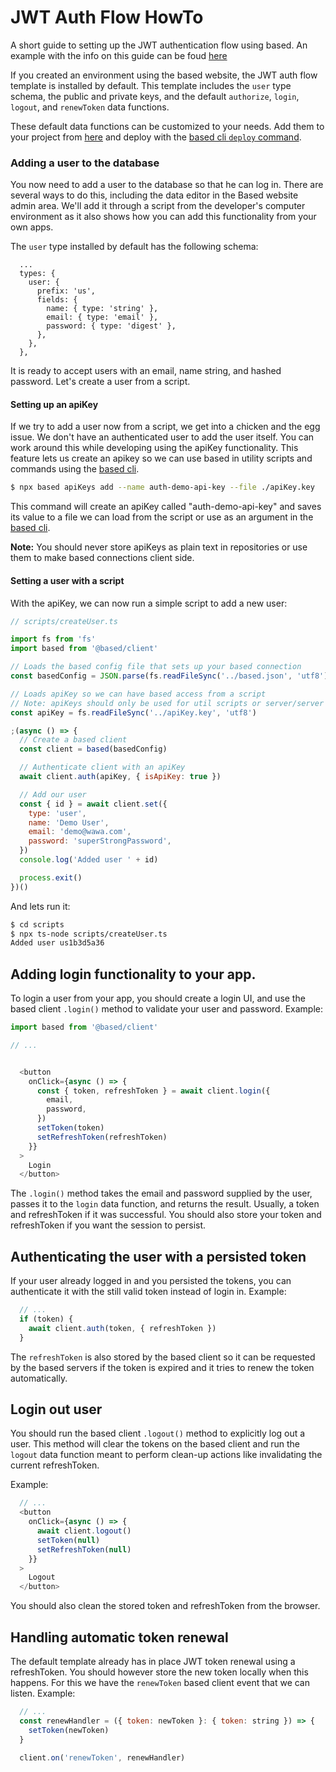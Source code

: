 # JWT Auth Flow HowTo

A short guide to setting up the JWT authentication flow using based.
An example with the info on this guide can be foud [here](https://github.com/atelier-saulx/auth-demo)

If you created an environment using the based website, the JWT auth flow template is installed by default. This template includes the `user` type schema, the public and private keys, and the default `authorize`, `login`, `logout`, and `renewToken` data functions.

These default data functions can be customized to your needs. Add them to your project from [here](https://github.com/atelier-saulx/based/tree/main/packages/auth-templates/jwt) and deploy with the [based cli `deploy` command](https://github.com/atelier-saulx/based/tree/main/packages/cli#deploy).

### Adding a user to the database

You now need to add a user to the database so that he can log in.
There are several ways to do this, including the data editor in the Based website admin area.
We'll add it through a script from the developer's computer environment as it also shows how you can add this functionality from your own apps.

The `user` type installed by default has the following schema:

```
  ...
  types: {
    user: {
      prefix: 'us',
      fields: {
        name: { type: 'string' },
        email: { type: 'email' },
        password: { type: 'digest' },
      },
    },
  },
```

It is ready to accept users with an email, name string, and hashed password.
Let's create a user from a script.

#### Setting up an apiKey 

If we try to add a user now from a script, we get into a chicken and the egg issue. We don't have an authenticated user to add the user itself. You can work around this while developing using the apiKey functionality.
This feature lets us create an apikey so we can use based in utility scripts and commands using the [based cli](https://github.com/atelier-saulx/based/tree/main/packages/cli).

```bash
$ npx based apiKeys add --name auth-demo-api-key --file ./apiKey.key
```

This command will create an apiKey called "auth-demo-api-key" and saves its value to a file we can load from the script or use as an argument in the [based cli](https://github.com/atelier-saulx/based/tree/main/packages/cli).

**Note:** You should never store apiKeys as plain text in repositories or use them to make based connections client side.

#### Setting a user with a script

With the apiKey, we can now run a simple script to add a new user:

```javascript
// scripts/createUser.ts

import fs from 'fs'
import based from '@based/client'

// Loads the based config file that sets up your based connection
const basedConfig = JSON.parse(fs.readFileSync('../based.json', 'utf8'))

// Loads apiKey so we can have based access from a script
// Note: apiKeys should only be used for util scripts or server/server connections
const apiKey = fs.readFileSync('../apiKey.key', 'utf8')

;(async () => {
  // Create a based client
  const client = based(basedConfig)

  // Authenticate client with an apiKey
  await client.auth(apiKey, { isApiKey: true })

  // Add our user
  const { id } = await client.set({
    type: 'user',
    name: 'Demo User',
    email: 'demo@wawa.com',
    password: 'superStrongPassword',
  })
  console.log('Added user ' + id)

  process.exit()
})()
```

And lets run it:
```bash
$ cd scripts
$ npx ts-node scripts/createUser.ts
Added user us1b3d5a36
```

## Adding login functionality to your app.

To login a user from your app, you should create a login UI, and use the based client `.login()` method to validate your user and password.
Example:

```javascript
import based from '@based/client'

// ...


  <button
    onClick={async () => {
      const { token, refreshToken } = await client.login({
        email,
        password,
      })
      setToken(token)
      setRefreshToken(refreshToken)
    }}
  >
    Login
  </button>
```

The `.login()` method takes the email and password supplied by the user, passes it to the `login` data function, and returns the result. Usually, a token and refreshToken if it was successful.
You should also store your token and refreshToken if you want the session to persist.

## Authenticating the user with a persisted token

If your user already logged in and you persisted the tokens, you can authenticate it with the still valid token instead of login in.
Example:
```javascript
  // ...
  if (token) {
    await client.auth(token, { refreshToken })
  }
```

The `refreshToken` is also stored by the based client so it can be requested by the based servers if the token is expired and it tries to renew the token automatically.

## Login out user

You should run the based client `.logout()` method to explicitly log out a user. This method will clear the tokens on the based client and run the `logout` data function meant to perform clean-up actions like invalidating the current refreshToken.

Example:
```javascript
  // ...
  <button
    onClick={async () => {
      await client.logout()
      setToken(null)
      setRefreshToken(null)
    }}
  >
    Logout
  </button>
```

You should also clean the stored token and refreshToken from the browser.

## Handling automatic token renewal

The default template already has in place JWT token renewal using a refreshToken. You should however store the new token locally when this happens.
For this we have the `renewToken` based client event that we can listen.
Example:

```javascript
  // ...
  const renewHandler = ({ token: newToken }: { token: string }) => {
    setToken(newToken)
  }

  client.on('renewToken', renewHandler)
```
